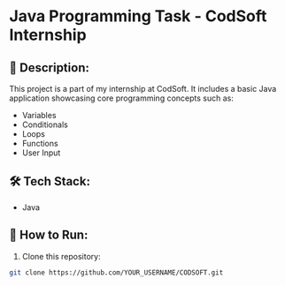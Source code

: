 # Java Programming Task - CodSoft Internship

## 🔰 Description:
This project is a part of my internship at CodSoft. It includes a basic Java application showcasing core programming concepts such as:
- Variables
- Conditionals
- Loops
- Functions
- User Input

## 🛠 Tech Stack:
- Java

## 🚀 How to Run:
1. Clone this repository:
```bash
git clone https://github.com/YOUR_USERNAME/CODSOFT.git
